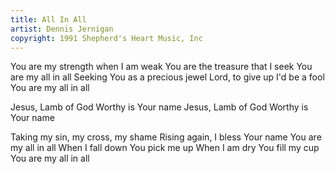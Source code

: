 ```yaml
---
title: All In All
artist: Dennis Jernigan
copyright: 1991 Shepherd's Heart Music, Inc
---
```


You are my strength when I am weak
You are the treasure that I seek
You are my all in all
Seeking You as a precious jewel
Lord, to give up I'd be a fool
You are my all in all

Jesus, Lamb of God
Worthy is Your name
Jesus, Lamb of God
Worthy is Your name

Taking my sin, my cross, my shame
Rising again, I bless Your name
You are my all in all
When I fall down You pick me up
When I am dry You fill my cup
You are my all in all

